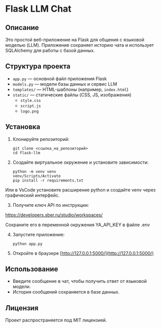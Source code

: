 # Flask LLM Chat

## Описание

Это простой веб-приложение на Flask для общения с языковой моделью (LLM). Приложение сохраняет историю чата и использует SQLAlchemy для работы с базой данных.

## Структура проекта

- `app.py` — основной файл приложения Flask
- `models.py` — модели базы данных и сервис LLM
- `templates/` — HTML-шаблоны (например, `index.html`)
- `static/` — статические файлы (CSS, JS, изображения)
    - `style.css`
    - `script.js`
    - `logo.png`

## Установка

1. Клонируйте репозиторий:
    ```
    git clone <ссылка_на_репозиторий>
    cd flask-llm
    ```

2. Создайте виртуальное окружение и установите зависимости:
    ```
    python -m venv venv
    venv/Scripts/Activate
    pip install -r requirements.txt
    ```

Или в VsCode установите расширение python и создайте venv через графический интерфейс. 

3. Получите ключ API по инструкции:  

https://developers.sber.ru/studio/workspaces/

Сохраните его в переменной окружения YA_API_KEY в файле .env  

4. Запустите приложение:
    ```
    python app.py
    ```

5. Откройте в браузере [http://127.0.0.1:5000/](http://127.0.0.1:5000/)

## Использование

- Введите сообщение в чат, чтобы получить ответ от языковой модели.
- История сообщений сохраняется в базе данных.

## Лицензия

Проект распространяется под MIT лицензией.
